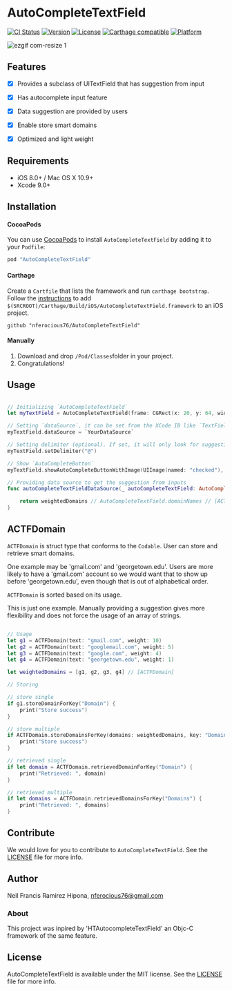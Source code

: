 # AutoCompleteTextField

[![CI Status](https://img.shields.io/badge/build-passed-brightgreen.svg)](https://img.shields.io/badge/build-passed-brightgreen.svg)
[![Version](https://img.shields.io/badge/pod-v0.1.5-blue.svg)](https://img.shields.io/badge/pod-v0.1.5-blue.svg)
[![License](https://img.shields.io/badge/License-MIT-yellow.svg)](https://img.shields.io/badge/Lisence-MIT-yellow.svg)
[![Carthage compatible](https://img.shields.io/badge/Carthage-compatible-4BC51D.svg?style=flat)](https://github.com/Carthage/Carthage)
[![Platform](https://img.shields.io/badge/platform-ios-lightgrey.svg)](https://img.shields.io/badge/platform-ios-lightgrey.svg)

![ezgif com-resize 1](https://cloud.githubusercontent.com/assets/6511079/16903266/0f2c58e2-4c50-11e6-827c-57b47992c9b2.gif)

## Features
- [x] Provides a subclass of UITextField that has suggestion from input
- [x] Has autocomplete input feature
- [x] Data suggestion are provided by users
- [x] Enable store smart domains
- [x] Optimized and light weight


## Requirements

- iOS 8.0+ / Mac OS X 10.9+
- Xcode 9.0+


## Installation

#### CocoaPods
You can use [CocoaPods](http://cocoapods.org/) to install `AutoCompleteTextField` by adding it to your `Podfile`:

```ruby
pod "AutoCompleteTextField"
```

#### Carthage
Create a `Cartfile` that lists the framework and run `carthage bootstrap`. Follow the [instructions](https://github.com/Carthage/Carthage#if-youre-building-for-ios) to add `$(SRCROOT)/Carthage/Build/iOS/AutoCompleteTextField.framework` to an iOS project.

```
github "nferocious76/AutoCompleteTextField"
```

#### Manually
1. Download and drop ```/Pod/Classes```folder in your project.  
2. Congratulations!  

## Usage

```Swift

// Initializing `AutoCompleteTextField` 
let myTextField = AutoCompleteTextField(frame: CGRect(x: 20, y: 64, width: view.frame.width - 40, height: 40), dataSource: `YourDataSource`, delegate: `YourDelegate`)

// Setting `dataSource`, it can be set from the XCode IB like `TextFieldDelegate` in which will appear as `actfDataSource`
myTextField.dataSource = `YourDataSource`

// Setting delimiter (optional). If set, it will only look for suggestion after the delimiter
myTextField.setDelimiter("@")

// Show `AutoCompleteButton`
myTextField.showAutoCompleteButtonWithImage(UIImage(named: "checked"), viewMode: .whileEditing)

// Providing data source to get the suggestion from inputs
func autoCompleteTextFieldDataSource(_ autoCompleteTextField: AutoCompleteTextField) -> [ACTFWeightedDomain] {

    return weightedDomains // AutoCompleteTextField.domainNames // [ACTFDomain(text: "gmail.com", weight: 0), ACTFDomain(text: "hotmail.com", weight: 0), ACTFDomain(text: "domain.net", weight: 0)]
}

```

## ACTFDomain

`ACTFDomain` is struct type that conforms to the `Codable`. User can store and retrieve smart domains.

One example may be 'gmail.com' and 'georgetown.edu'. Users are more likely to have a 'gmail.com' account so we would want that to show up before 'georgetown.edu', even though that is out of alphabetical order.

`ACTFDomain` is sorted based on its usage.

This is just one example. Manually providing a suggestion gives more flexibility and does not force the usage of an array of strings. 

```Swift

// Usage
let g1 = ACTFDomain(text: "gmail.com", weight: 10)
let g2 = ACTFDomain(text: "googlemail.com", weight: 5)
let g3 = ACTFDomain(text: "google.com", weight: 4)
let g4 = ACTFDomain(text: "georgetown.edu", weight: 1)

let weightedDomains = [g1, g2, g3, g4] // [ACTFDomain]

// Storing

// store single
if g1.storeDomainForKey("Domain") {
    print("Store success")
}

// store multiple
if ACTFDomain.storeDomainsForKey(domains: weightedDomains, key: "Domains") {
    print("Store success")
}

// retrieved single
if let domain = ACTFDomain.retrievedDomainForKey("Domain") {
    print("Retrieved: ", domain)
}

// retrieved multiple
if let domains = ACTFDomain.retrievedDomainsForKey("Domains") {
    print("Retrieved: ", domains)
}

```

## Contribute
We would love for you to contribute to `AutoCompleteTextField`. See the [LICENSE](https://github.com/nferocious76/AutoCompleteTextField/blob/master/LICENSE) file for more info.

## Author

Neil Francis Ramirez Hipona, nferocious76@gmail.com

### About

This project was inpired by 'HTAutocompleteTextField' an Objc-C framework of the same feature.

## License

AutoCompleteTextField is available under the MIT license. See the [LICENSE](https://github.com/nferocious76/AutoCompleteTextField/blob/master/LICENSE) file for more info.
